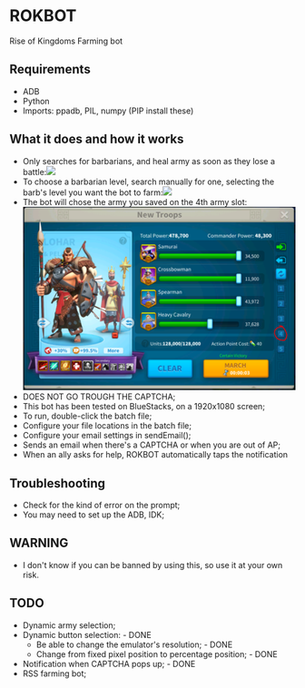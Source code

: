 # ROKBOT
Rise of Kingdoms Farming bot

## Requirements

- ADB
- Python
- Imports: ppadb, PIL, numpy (PIP install these)

## What it does and how it works
- Only searches for barbarians, and heal army as soon as they lose a battle:<img src="/media/defeatExample.gif?raw=true" width="800px">
- To choose a barbarian level, search manually for one, selecting the barb's level you want the bot to farm:<img src="/media/victoryExample.gif?raw=true" width="800px">
- The bot will chose the army you saved on the 4th army slot: <img src="/media/chooseArmyExample.png?raw=true" width="800px">
- DOES NOT GO TROUGH THE CAPTCHA;
- This bot has been tested on BlueStacks, on a 1920x1080 screen;
- To run, double-click the batch file;
- Configure your file locations in the batch file;
- Configure your email settings in sendEmail();
- Sends an email when there's a CAPTCHA or when you are out of AP;
- When an ally asks for help, ROKBOT automatically taps the notification

## Troubleshooting
- Check for the kind of error on the prompt;
- You may need to set up the ADB, IDK;

## WARNING
- I don't know if you can be banned by using this, so use it at  your own risk.

## TODO
- Dynamic army selection;
- Dynamic button selection: - DONE
  - Be able to change the emulator's resolution; - DONE
  - Change from fixed pixel position to percentage position; - DONE
- Notification when CAPTCHA pops up; - DONE
- RSS farming bot;
